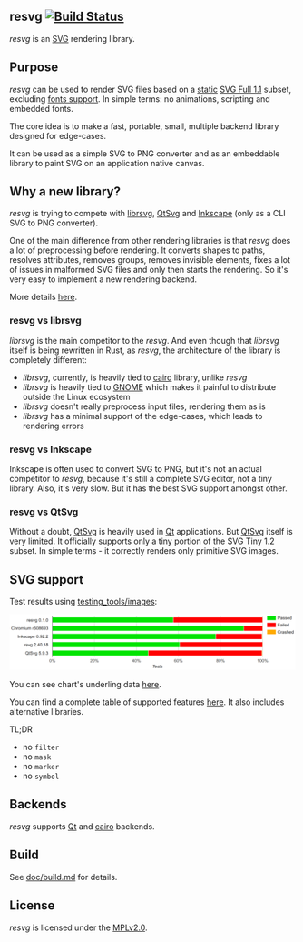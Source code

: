 ## resvg [![Build Status]](https://travis-ci.org/RazrFalcon/resvg)

[Build Status]: https://travis-ci.org/RazrFalcon/resvg.svg?branch=master

*resvg* is an [SVG](https://en.wikipedia.org/wiki/Scalable_Vector_Graphics) rendering library.

## Purpose

*resvg* can be used to render SVG files based on a
[static](http://www.w3.org/TR/SVG11/feature#SVG-static)
[SVG Full 1.1](https://www.w3.org/TR/SVG/Overview.html) subset, excluding
[fonts support](https://www.w3.org/TR/SVG11/feature#Font).
In simple terms: no animations, scripting and embedded fonts.

The core idea is to make a fast, portable, small, multiple backend library
designed for edge-cases.

It can be used as a simple SVG to PNG converter
and as an embeddable library to paint SVG on an application native canvas.

## Why a new library?

*resvg* is trying to compete with [librsvg], [QtSvg]
and [Inkscape] (only as a CLI SVG to PNG converter).

One of the main difference from other rendering libraries is that *resvg* does a lot
of preprocessing before rendering. It converts shapes to paths, resolves attributes,
removes groups, removes invisible elements, fixes a lot of issues in malformed SVG files
and only then starts the rendering. So it's very easy to implement a new rendering backend.

More details [here](doc/svgdom.adoc).

### resvg vs librsvg

*librsvg* is the main competitor to the *resvg*. And even though that *librsvg* itself is being
rewritten in Rust, as *resvg*, the architecture of the library is completely different:

- *librsvg*, currently, is heavily tied to [cairo] library, unlike *resvg*
- *librsvg* is heavily tied to [GNOME] which makes it painful to distribute outside the Linux ecosystem
- *librsvg* doesn't really preprocess input files, rendering them as is
- *librsvg* has a minimal support of the edge-cases, which leads to rendering errors

### resvg vs Inkscape

Inkscape is often used to convert SVG to PNG, but it's not an actual competitor to *resvg*,
because it's still a complete SVG editor, not a tiny library.
Also, it's very slow.
But it has the best SVG support amongst other.

### resvg vs QtSvg

Without a doubt, [QtSvg] is heavily used in [Qt] applications.
But [QtSvg] itself is very limited. It officially supports only a tiny portion
of the SVG Tiny 1.2 subset. In simple terms - it correctly renders only primitive SVG images.

## SVG support

Test results using [testing_tools/images](testing_tools/images):

[![Chart]](https://htmlpreview.github.io/?https://github.com/RazrFalcon/resvg/blob/master/doc/support-chart.html)

[Chart]: doc/support-chart.png

You can see chart's underling data
[here](https://htmlpreview.github.io/?https://github.com/RazrFalcon/resvg/blob/master/doc/support-table-checked.html).

You can find a complete table of supported features [here](doc/support-table.adoc).
It also includes alternative libraries.

TL;DR

- no `filter`
- no `mask`
- no `marker`
- no `symbol`

## Backends

*resvg* supports [Qt] and [cairo] backends.

## Build

See [doc/build.md](doc/build.md) for details.

## License

*resvg* is licensed under the [MPLv2.0](https://www.mozilla.org/en-US/MPL/).


[Inkscape]: https://www.inkscape.org
[librsvg]: https://wiki.gnome.org/action/show/Projects/LibRsvg
[QtSvg]: https://doc.qt.io/qt-5/qtsvg-index.html

[cairo]: https://www.cairographics.org/
[Qt]: https://www.qt.io/
[Skia]: https://skia.org/

[GNOME]: https://www.gnome.org/
